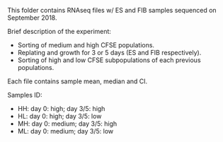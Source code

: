 This folder contains RNAseq files w/ ES and FIB samples sequenced on September 2018. 

Brief description of the experiment: 

* Sorting of medium and high CFSE populations. 
* Replating and growth for 3 or 5 days (ES and FIB respectively).
* Sorting of high and low CFSE subpopulations of each previous populations. 

Each file contains sample mean, median and CI. 

Samples ID: 
- HH: day 0: high; day 3/5: high
- HL: day 0: high; day 3/5: low
- MH: day 0: medium; day 3/5: high
- ML: day 0: medium; day 3/5: low

